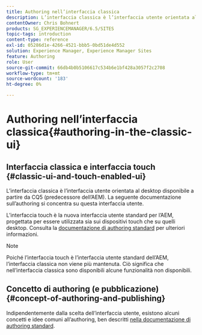 ```yaml
---
title: Authoring nell’interfaccia classica
description: L’interfaccia classica è l’interfaccia utente orientata al desktop disponibile a partire da CQ5. La seguente documentazione sull’authoring si concentra su questa interfaccia utente. L’interfaccia touch è la nuova interfaccia utente standard per l’AEM, progettata per essere utilizzata sia sui dispositivi touch che su quelli desktop. Per ulteriori informazioni, consulta la documentazione standard sull’authoring.
contentOwner: Chris Bohnert
products: SG_EXPERIENCEMANAGER/6.5/SITES
topic-tags: introduction
content-type: reference
exl-id: 05286d1e-4266-4521-bbb5-0bd51de4d552
solution: Experience Manager, Experience Manager Sites
feature: Authoring
role: User
source-git-commit: 66db4b0b5106617c534b6e1bf428a3057f2c2708
workflow-type: tm+mt
source-wordcount: '183'
ht-degree: 0%

---
```


# Authoring nell’interfaccia classica{#authoring-in-the-classic-ui}

## Interfaccia classica e interfaccia touch {#classic-ui-and-touch-enabled-ui}

L’interfaccia classica è l’interfaccia utente orientata al desktop disponibile a partire da CQ5 (predecessore dell’AEM). La seguente documentazione sull’authoring si concentra su questa interfaccia utente.

L’interfaccia touch è la nuova interfaccia utente standard per l’AEM, progettata per essere utilizzata sia sui dispositivi touch che su quelli desktop. Consulta la [documentazione di authoring standard](/help/sites-authoring/author.md) per ulteriori informazioni.

>[!NOTE]
>
>Poiché l’interfaccia touch è l’interfaccia utente standard dell’AEM, l’interfaccia classica non viene più mantenuta. Ciò significa che nell’interfaccia classica sono disponibili alcune funzionalità non disponibili.

## Concetto di authoring (e pubblicazione) {#concept-of-authoring-and-publishing}

Indipendentemente dalla scelta dell’interfaccia utente, esistono alcuni concetti e idee comuni all’authoring, ben descritti [nella documentazione di authoring standard](/help/sites-authoring/author.md#concept-of-authoring-and-publishing).
